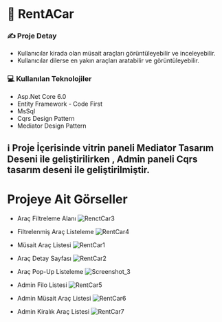 # 🚗 RentACar 

### ✍️ Proje Detay
   * Kullanıcılar kirada olan müsait araçları görüntüleyebilir ve inceleyebilir.
   * Kullanıcılar dilerse en yakın araçları aratabilir ve görüntüleyebilir.
### 💻 Kullanılan Teknolojiler
    
   * Asp.Net Core 6.0 
   * Entity Framework - Code First
   * MsSql
   * Cqrs Design Pattern
   * Mediator Design Pattern

## ℹ️  Proje İçerisinde vitrin paneli Mediator Tasarım Deseni ile geliştirilirken , Admin paneli Cqrs tasarım deseni ile geliştirilmiştir.

#  Projeye Ait Görseller

* Araç Filtreleme Alanı
![RenctCar3](https://github.com/gozgirfaruk/RentACarProject/assets/125920944/13f2acde-a96e-4db1-b532-8358915fbb2a)


* Filtrelenmiş Araç Listeleme
![RentCar4](https://github.com/gozgirfaruk/RentACarProject/assets/125920944/2c98fbb5-37fb-4226-9ea8-2e67f26ad1ea)


* Müsait Araç Listesi
![RentCar1](https://github.com/gozgirfaruk/RentACarProject/assets/125920944/70dc677f-3c7b-4e24-9360-1cee166ea5c4)


* Araç Detay Sayfası
![RentCar2](https://github.com/gozgirfaruk/RentACarProject/assets/125920944/6f41b64f-315e-4b9e-bba2-0b40212547e1)

* Araç Pop-Up Listeleme
![Screenshot_3](https://github.com/gozgirfaruk/RentACarProject/assets/125920944/70098315-fe9f-4625-b0db-f891e8a40d82)


* Admin Filo Listesi
![RentCar5](https://github.com/gozgirfaruk/RentACarProject/assets/125920944/e6263ce4-a2cf-45c6-80c7-617bc7cf6da5)


* Admin Müsait Araç Listesi
![RentCar6](https://github.com/gozgirfaruk/RentACarProject/assets/125920944/943146ba-8669-4301-8109-7474937f7c67)


* Admin Kiralık Araç Listesi
![RentCar7](https://github.com/gozgirfaruk/RentACarProject/assets/125920944/6245085d-ec4a-4c47-a2fb-a99126e760e4)


